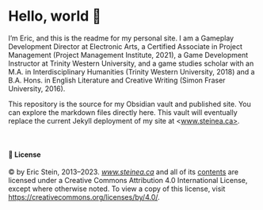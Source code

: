 # Hello, world 👋 

I’m Eric, and this is the readme for my personal site. I am a Gameplay Development Director at Electronic Arts, a Certified Associate in Project Management (Project Management Institute, 2021), a Game Development Instructor at Trinity Western University, and a game studies scholar with an M.A. in Interdisciplinary Humanities (Trinity Western University, 2018) and a B.A. Hons. in English Literature and Creative Writing (Simon Fraser University, 2016).

This repository is the source for my Obsidian vault and published site. You can explore the markdown files directly here. This vault will eventually replace the current Jekyll deployment of my site at <www.steinea.ca>.

<br>

#### 🔑 License

© by Eric Stein, 2013–2023. *www.steinea.ca* and all of its [contents](https://github.com/steinea/steinea) are licensed under a Creative Commons Attribution 4.0 International License, except where otherwise noted. To view a copy of this license, visit <https://creativecommons.org/licenses/by/4.0/>.